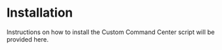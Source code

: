 # Installation

Instructions on how to install the Custom Command Center script will be provided here.
